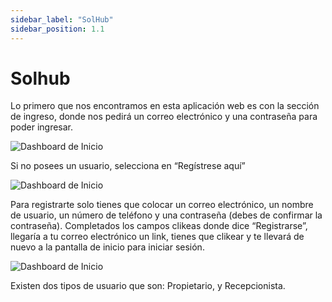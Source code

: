 ```yaml
---
sidebar_label: "SolHub"
sidebar_position: 1.1
---
```


# Solhub


Lo primero que nos encontramos en esta aplicación web es con la sección de ingreso, donde nos pedirá un correo electrónico y una contraseña para poder ingresar. 

![Dashboard de Inicio](/img/img_solhub/1.solhub/1.webp)





Si no posees un usuario, selecciona en “Regístrese aquí”


![Dashboard de Inicio](/img/img_solhub/1.solhub/2.webp)


Para registrarte solo tienes que colocar un correo electrónico, un nombre de usuario, un número de teléfono y una contraseña (debes de confirmar la contraseña). Completados los campos clikeas donde dice “Registrarse”, llegaría a tu correo electrónico un link, tienes que clikear y te llevará de nuevo a la pantalla de inicio para iniciar sesión.
  

![Dashboard de Inicio](/img/img_solhub/1.solhub/3.webp)

Existen dos tipos de usuario que son: Propietario, y Recepcionista. 
